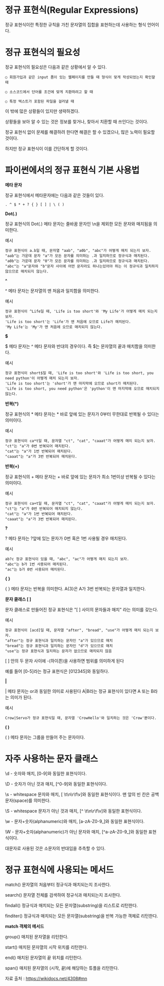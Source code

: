 # 정규 표현식(Regular Expressions)
정규 표현식이란 특정한 규칙을 가친 문자열의 집합을 표현하는데 사용하는 형식 언어이다.

# 정규 표현식의 필요성
정규 표현식의 필요성은 다음과 같은 상황에서 알 수 있다.

    ○ 회원가입과 같은 input 폼이 있는 웹페이지를 만들 때 형식이 맞게 작성되었는지 확인할 때

    ○ 소스코드에서 단어를 조건에 맞게 치환하려고 할 때

    ○ 특정 텍스트가 포함된 파일을 걸러낼 때

이 밖에 많은 상황들이 있지만 생략하겠다.

상황들을 보아 알 수 있는 것은 정보를 찾거나, 찾아서 치환할 때 쓰인다는 것이다.

정규 표현식 없이 문제를 해결하려 한다면 해결은 할 수 있겠으나, 많은 노력이 필요할 것이다.

하지만 정규 표현식이 이를 간단하게 할 것이다.

# 파이썬에서의 정규 표현식 기본 사용법

<b>메타 문자</b>

정규 표현식에서 메타문자에는 다음과 같은 것들이 있다.

    . ^ $ * + ? { } [ ] | \ ( )
    
<b>Dot(.)</b>

정규 표현식의 Dot(.) 메타 문자는 줄바꿈 문자인 \n을 제외한 모든 문자와 매치됨을 의미한다.

예시

    정규 표현식이 a.b일 때, 문자열 "aab", "a0b", "abc"가 어떻게 매치 되는지 보자.
    "aab"는 가운데 문자 "a"가 모든 문자를 의미하는 .과 일치하므로 정규식과 매치된다.
    "a0b"는 가운데 문자 "0"가 모든 문자를 의미하는 .과 일치하므로 정규식과 매치된다.
    "abc"는 "a"문자와 "b"문자 사이에 어떤 문자라도 하나는있어야 하는 이 정규식과 일치하지 않으므로 매치되지 않는다.

<b>^</b>

^ 메타 문자는 문자열의 맨 처음과 일치함을 의미한다.

예시

    정규 표현식이 ^Life일 때, 'Life is too short'와 'My Life'가 어떻게 매치 되는지 보자.
    'Life is too short'는 'Life'가 맨 처음에 오므로 Life가 매치된다.
    'My Life'는 'My'가 맨 처음에 오므로 매치되지 않는다.

<b>$</b>

$ 메타 문자는 ^ 메타 문자와 반대의 경우이다. 즉 $는 문자열의 끝과 매치함을 의미한다.

예시

    정규 표현식이 short$일 때, 'Life is too short'와 'Life is too short, you need python'이 어떻게 매치 되는지 보자.
    'Life is too short'는 'short'가 맨 마지막에 오므로 short가 매치된다.
    'Life is too short, you need python'은 'python'이 맨 마지막에 오므로 매치되지 않는다.
    
<b>반복(*)</b>

정규 표현식의 * 메타 문자는 * 바로 앞에 있는 문자가 0부터 무한대로 반복될 수 있다는 의미이다.

예시

    정규 표현식이 ca*t일 때, 문자열 "ct", "cat", "caaat"가 어떻게 매치 되는지 보자.
    "ct"는 "a"가 0번 반복되어 매치된다.
    "cat"는 "a"가 1번 반복되어 매치된다.
    "caaat"는 "a"가 3번 반복되어 매치된다.

<b>반복(+)</b>

정규 표현식의 + 메타 문자는 + 바로 앞에 있는 문자가 최소 1번이상 반복될 수 있다는 의미이다.

예시

    정규 표현식이 ca+t일 때, 문자열 "ct", "cat", "caaat"가 어떻게 매치 되는지 보자.
    "ct"는 "a"가 0번 반복되어 매치되지 않는다.
    "cat"는 "a"가 1번 반복되어 매치된다.
    "caaat"는 "a"가 3번 반복되어 매치된다.

<b>?</b>

? 메타 문자는 ?앞에 있는 문자가 0번 혹은 1번 사용될 경우 매치된다.

예시
  
    ab?c 정규 표현식이 있을 때, "abc", "ac"가 어떻게 매치 되는지 보자.
    "abc"는 b가 1번 사용되어 매치된다.
    "ac"는 b가 0번 사용되어 매치된다.
    
<b>{ }</b>

{ } 메타 문자는 반복을 의미한다. A{3}은 A가 3번 반복되는 문자열과 일치한다.

<b>문자 클래스 [ ] </b>

문자 클래스로 만들어진 정규 표현식은 "[ ] 사이의 문자들과 매치" 라는 의미를 갖는다.

예시

    정규 표현식이 [acd]일 때, 문자열 "after", "bread", "use"가 어떻게 매치 되는지 보자.
    "after"는 정규 표현식과 일치하는 문자인 "a"가 있으므로 매치
    "bread"는 정규 표현식과 일치하는 문자인 "d"가 있으므로 매치
    "use"는 정규 표현식과 일치하는 문자가 없으므로 매치되지 않음
    
[ ] 안의 두 문자 사이에 -(하이픈)을 사용하면 범위를 의미하게 된다

예를 들어 [0-5]라는 정규 표현식은 [012345]와 동일하다.

<b>|</b>

| 메타 문자는 or과 동일한 의미로 사용된다 A|B라는 정규 표현식이 있다면 A 또는 B라는 의미가 된다.

예시

    Crow|Servo가 정규 표현식일 때, 문자열 'CrowHello'와 일치하는 것은 'Crow'뿐이다.
    
<b>( )</b>

( ) 메타 문자는 그룹을 만들어 주는 문자이다.

<h1>자주 사용하는 문자 클래스</h1>

\d - 숫자와 매치, [0-9]와 동일한 표현식이다.

\D - 숫자가 아닌 것과 매치, [^0-9]와 동일한 표현식이다.

\s - whitespace 문자와 매치, [ \t\n\r\f\v]와 동일한 표현식이다. 맨 앞의 빈 칸은 공백문자(space)를 의미한다.

\S - whitespace 문자가 아닌 것과 매치, [^ \t\n\r\f\v]와 동일한 표현식이다.

\w - 문자+숫자(alphanumeric)와 매치, [a-zA-Z0-9_]와 동일한 표현식이다.

\W - 문자+숫자(alphanumeric)가 아닌 문자와 매치, [^a-zA-Z0-9_]와 동일한 표현식이다.

대문자로 사용된 것은 소문자의 반대임을 추측할 수 있다.

<h1>정규 표현식에 사용되는 메서드</h1>

match()	문자열의 처음부터 정규식과 매치되는지 조사한다.

search()	문자열 전체를 검색하여 정규식과 매치되는지 조사한다.

findall()	정규식과 매치되는 모든 문자열(substring)을 리스트로 리턴한다.

finditer()	정규식과 매치되는 모든 문자열(substring)을 반복 가능한 객체로 리턴한다.

<b>match 객체의 메서드</b>

group()	매치된 문자열을 리턴한다.

start()	매치된 문자열의 시작 위치를 리턴한다.

end()	매치된 문자열의 끝 위치를 리턴한다.

span()	매치된 문자열의 (시작, 끝)에 해당하는 튜플을 리턴한다.





자료 출처 : https://wikidocs.net/4308#mn
